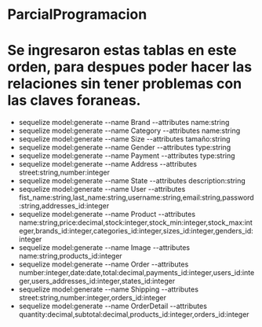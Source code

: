 # ParcialProgramacion
# Se ingresaron estas tablas en este orden, para despues poder hacer las relaciones sin tener problemas con las claves foraneas.
* sequelize model:generate --name Brand --attributes name:string
* sequelize model:generate --name Category --attributes name:string
* sequelize model:generate --name Size --attributes tamaño:string
* sequelize model:generate --name Gender --attributes type:string
* sequelize model:generate --name Payment --attributes type:string
* sequelize model:generate --name Address --attributes street:string,number:integer
* sequelize model:generate --name State --attributes description:string
* sequelize model:generate --name User --attributes fist_name:string,last_name:string,username:string,email:string,password:string,addresses_id:integer
* sequelize model:generate --name Product --attributes name:string,price:decimal,stock:integer,stock_min:integer,stock_max:integer,brands_id:integer,categories_id:integer,sizes_id:integer,genders_id:integer
* sequelize model:generate --name Image --attributes name:string,products_id:integer
* sequelize model:generate --name Order --attributes number:integer,date:date,total:decimal,payments_id:integer,users_id:integer,users_addresses_id:integer,states_id:integer
* sequelize model:generate --name Shipping --attributes street:string,number:integer,orders_id:integer
* sequelize model:generate --name OrderDetail --attributes quantity:decimal,subtotal:decimal,products_id:integer,orders_id:integer


